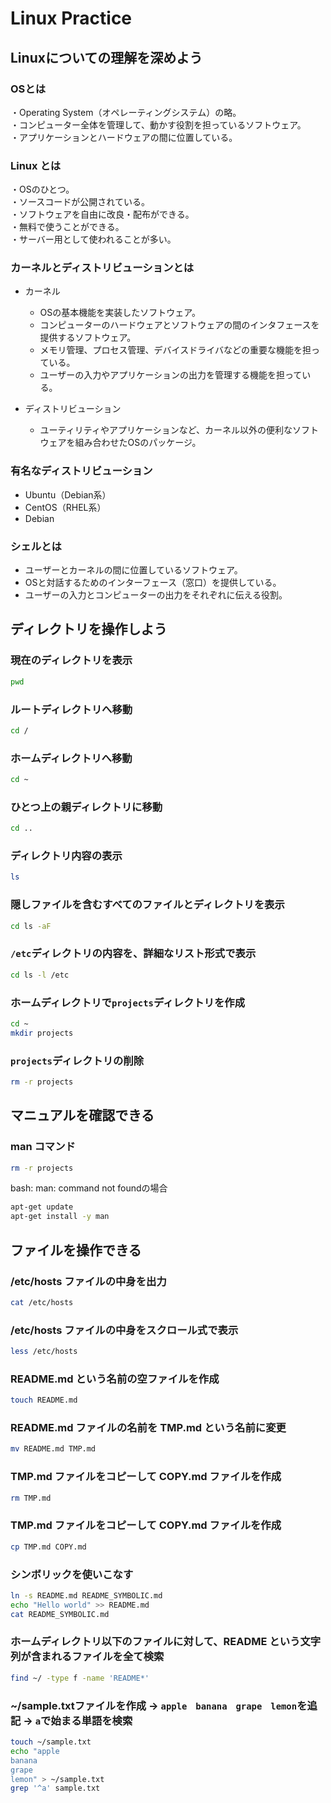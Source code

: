 # Linux Practice  


## Linuxについての理解を深めよう  

### OSとは  
・Operating System（オペレーティングシステム）の略。  
・コンピューター全体を管理して、動かす役割を担っているソフトウェア。  
・アプリケーションとハードウェアの間に位置している。  

### Linux とは
・OSのひとつ。  
・ソースコードが公開されている。  
・ソフトウェアを自由に改良・配布ができる。  
・無料で使うことができる。  
・サーバー用として使われることが多い。  

### カーネルとディストリビューションとは  
- カーネル
  - OSの基本機能を実装したソフトウェア。  
  - コンピューターのハードウェアとソフトウェアの間のインタフェースを提供するソフトウェア。  
  - メモリ管理、プロセス管理、デバイスドライバなどの重要な機能を担っている。  
  - ユーザーの入力やアプリケーションの出力を管理する機能を担っている。  
  
- ディストリビューション  
  - ユーティリティやアプリケーションなど、カーネル以外の便利なソフトウェアを組み合わせたOSのパッケージ。  

### 有名なディストリビューション  
- Ubuntu（Debian系）  
- CentOS（RHEL系）  
- Debian  

### シェルとは  
- ユーザーとカーネルの間に位置しているソフトウェア。  
- OSと対話するためのインターフェース（窓口）を提供している。  
- ユーザーの入力とコンピューターの出力をそれぞれに伝える役割。  


## ディレクトリを操作しよう  

### 現在のディレクトリを表示
```bash
pwd
```

### ルートディレクトリへ移動
```bash
cd /
```

### ホームディレクトリへ移動
```bash
cd ~
```

### ひとつ上の親ディレクトリに移動
```bash
cd ..
```

### ディレクトリ内容の表示
```bash
ls
```

### 隠しファイルを含むすべてのファイルとディレクトリを表示
```bash
cd ls -aF
```

### `/etc`ディレクトリの内容を、詳細なリスト形式で表示
```bash
cd ls -l /etc
```

### ホームディレクトリで`projects`ディレクトリを作成
```bash
cd ~
mkdir projects
```

### `projects`ディレクトリの削除
```bash
rm -r projects
```


## マニュアルを確認できる  

### man コマンド
```bash
rm -r projects
```

bash: man: command not foundの場合
```bash
apt-get update
apt-get install -y man
```


## ファイルを操作できる  

### /etc/hosts ファイルの中身を出力
```bash
cat /etc/hosts
```

### /etc/hosts ファイルの中身をスクロール式で表示
```bash
less /etc/hosts
```

### README.md という名前の空ファイルを作成
```bash
touch README.md
```

### README.md ファイルの名前を TMP.md という名前に変更
```bash
mv README.md TMP.md
```

### TMP.md ファイルをコピーして COPY.md ファイルを作成
```bash
rm TMP.md
```

### TMP.md ファイルをコピーして COPY.md ファイルを作成
```bash
cp TMP.md COPY.md
```

###  シンボリックを使いこなす
```bash
ln -s README.md README_SYMBOLIC.md
echo "Hello world" >> README.md
cat README_SYMBOLIC.md
```

### ホームディレクトリ以下のファイルに対して、README という文字列が含まれるファイルを全て検索
```bash
find ~/ -type f -name 'README*'
```

### ~/sample.txtファイルを作成 → `apple　banana　grape　lemon`を追記 → `a`で始まる単語を検索
```bash
touch ~/sample.txt
echo "apple
banana
grape
lemon" > ~/sample.txt
grep '^a' sample.txt
```